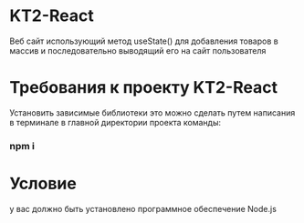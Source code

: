# KT2-React
Веб сайт использующий метод useState() для добавления товаров в массив и последовательно выводящий его на сайт пользователя 

# Требования к проекту KT2-React
Установить зависимые библиотеки
это можно сделать путем написания в терминале в главной директории проекта команды: 
### npm i

# Условие
у вас должно быть установлено программное обеспечение Node.js 
